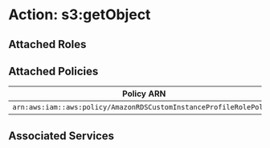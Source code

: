 # Action: s3:getObject

## Attached Roles

## Attached Policies

| Policy ARN | Policy Name |
|------------|-------------|
| `arn:aws:iam::aws:policy/AmazonRDSCustomInstanceProfileRolePolicy` | [AmazonRDSCustomInstanceProfileRolePolicy](../policies.md#amazonrdscustominstanceprofilerolepolicy) |

## Associated Services


